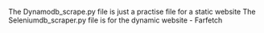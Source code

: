 The Dynamodb_scrape.py file is just a practise file for a static website
The Seleniumdb_scraper.py file is for the dynamic website - Farfetch
